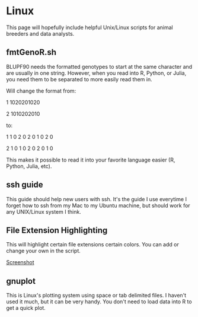 # Linux

This page will hopefully include helpful Unix/Linux scripts for 
animal breeders and data analysts. 

## fmtGenoR.sh

BLUPF90 needs the formatted genotypes to start at the same 
character and are usually in one string. 
However, when you read into R, Python, or Julia, you need them
to be separated to more easily read them in. 

Will change the format from:

  1     1020201020 
  
  2     1010202010

to:

  1     1 0 2 0 2 0 1 0 2 0 
  
  2     1 0 1 0 2 0 2 0 1 0
  
This makes it possible to read it into your favorite language easier (R, Python, Julia, etc). 

## ssh guide

This guide should help new users with ssh. It's the guide I use everytime I forget how to 
ssh from my Mac to my Ubuntu machine, but should work for any UNIX/Linux system I think. 

## File Extension Highlighting

This will highlight certain file extensions certain colors. You can add or change your own in the script. 

[Screenshot](/Linux/Screenshots/dir_colors_screenshot.png)

## gnuplot

This is Linux's plotting system using space or tab delimited files. I haven't used it much, but it can be very handy. You don't need to load data into R to get a quick plot. 




